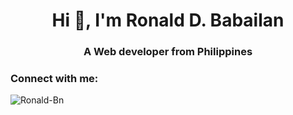 <h1 align="center">Hi 👋, I'm Ronald D. Babailan</h1>
<h3 align="center">A Web developer from Philippines</h3>

<h3 align="left">Connect with me:</h3>
<p align="left"></p>
  
<img align="left"  alt="Ronald-Bn" src="https://github-readme-stats-ronald-bn.vercel.app/api?username=Ronald-Bn&show_icons=true&theme=radical" />

